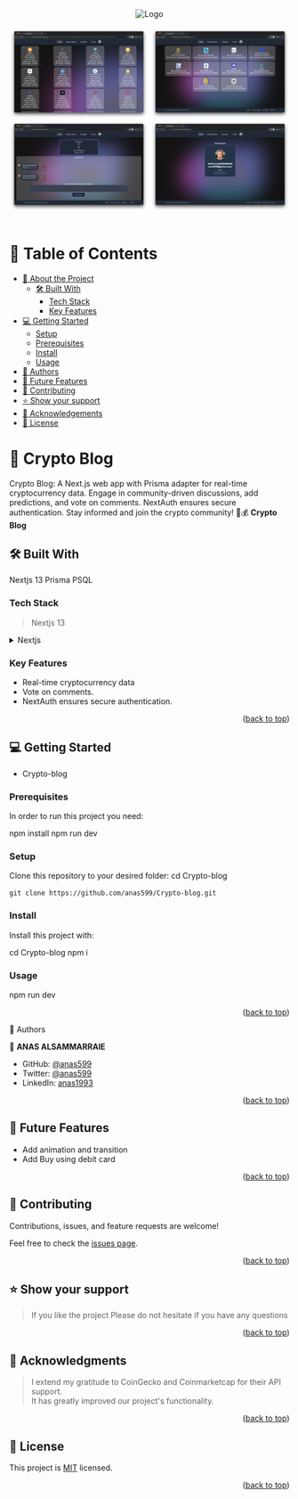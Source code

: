 <div style="text-align: center;">
  <img src="./public/logo.ico" alt="Logo" width="150" height="150">
</div>
<br>
<div style="text-align: center;">
  <img src="./public/snap1.png" alt="snapshot" width="250" >
  <img src="./public/snap2.png" alt="snapshot" width="250" >
  <img src="./public/snap3.png" alt="snapshot" width="250" >
  <img src="./public/snap4.png" alt="snapshot" width="250" >

</div>
<br>

# 📗 Table of Contents

- [📖 About the Project](#about-project)
  - [🛠 Built With](#built-with)
    - [Tech Stack](#tech-stack)
    - [Key Features](#key-features)
- [💻 Getting Started](#getting-started)
  - [Setup](#setup)
  - [Prerequisites](#prerequisites)
  - [Install](#install)
  - [Usage](#usage)
- [👥 Authors](#authors)
- [🔭 Future Features](#future-features)
- [🤝 Contributing](#contributing)
- [⭐️ Show your support](#support)
- [🙏 Acknowledgements](#acknowledgements)
- [📝 License](#license)

# 📖 Crypto Blog <a name="about-project"></a>

Crypto Blog: A Next.js web app with Prisma adapter for real-time cryptocurrency data. Engage in community-driven discussions, add predictions, and vote on comments. NextAuth ensures secure authentication. Stay informed and join the crypto community! 🚀💰
**Crypto Blog**

## 🛠 Built With <a name="built-with"></a>

Nextjs 13
Prisma PSQL

### Tech Stack <a name="tech-stack"></a>

> Nextjs 13

<details>
<summary>Nextjs</summary>
  <ul>
    <li><a href="https://nextjs.org/">Nextjs</a></li>
  </ul>
</details>

### Key Features <a name="key-features"></a>

- Real-time cryptocurrency data
- Vote on comments.
- NextAuth ensures secure authentication.

<p align="right">(<a href="#readme-top">back to top</a>)</p>

## 💻 Getting Started <a name="getting-started"></a>

- Crypto-blog

### Prerequisites

In order to run this project you need:

npm install
npm run dev

### Setup

Clone this repository to your desired folder:
cd Crypto-blog

    git clone https://github.com/anas599/Crypto-blog.git

### Install

Install this project with:

cd Crypto-blog
npm i

### Usage

npm run dev

<p align="right">(<a href="#readme-top">back to top</a>)</p>👥 Authors <a name="authors"></a>

👤 **ANAS ALSAMMARRAIE**

- GitHub: [@anas599](https://github.com/anas599)
- Twitter: [@anas599](https://twitter.com/anas599)
- LinkedIn: [anas1993](https://linkedin.com/in/anas1993)

<p align="right">(<a href="#readme-top">back to top</a>)</p>

## 🔭 Future Features <a name="future-features"></a>

- Add animation and transition
- Add Buy using debit card

<p align="right">(<a href="#readme-top">back to top</a>)</p>

## 🤝 Contributing <a name="contributing"></a>

Contributions, issues, and feature requests are welcome!

Feel free to check the [issues page](../../issues/).

<p align="right">(<a href="#readme-top">back to top</a>)</p>

## ⭐️ Show your support <a name="support"></a>

> If you like the project Please do not hesitate if you have any questions

<p align="right">(<a href="#readme-top">back to top</a>)</p>

## 🙏 Acknowledgments <a name="acknowledgements"></a>

> I extend my gratitude to CoinGecko and Coinmarketcap for their API support.<br>
> It has greatly improved our project's functionality.

<p align="right">(<a href="#readme-top">back to top</a>)</p>

## 📝 License <a name="license"></a>

This project is [MIT](./LICENSE) licensed.

<p align="right">(<a href="#readme-top">back to top</a>)</p>
